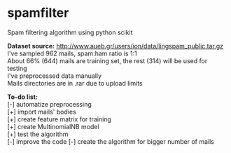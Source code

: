 # spamfilter
Spam filtering algorithm using python scikit

**Dataset source:** http://www.aueb.gr/users/ion/data/lingspam_public.tar.gz  
I've sampled 962 mails, spam:ham ratio is 1:1  
About 66% (644) mails are training set, the rest (314) will be used for testing  
I've preprocessed data manually   
Mails directories are in .rar due to upload limits  
  
**To-do list:**  
[-] automatize preprocessing  
[+] import mails' bodies  
[+] create feature matrix for training  
[+] create MultinomialNB model  
[+] test the algorithm  
[-] improve the code
[-] create the algorithm for bigger number of mails
